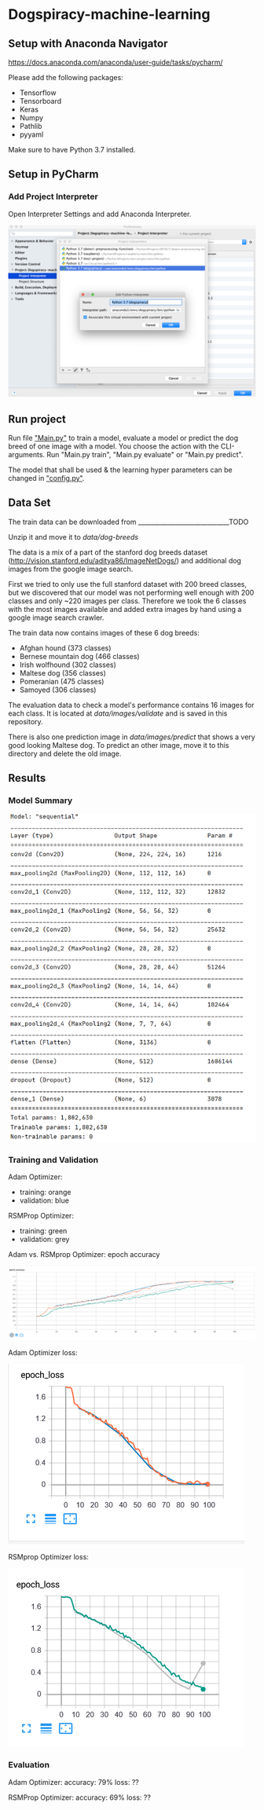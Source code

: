 # Dogspiracy-machine-learning

## Setup with Anaconda Navigator
https://docs.anaconda.com/anaconda/user-guide/tasks/pycharm/

Please add the following packages:

*   Tensorflow
*   Tensorboard
*   Keras
*   Numpy
*   Pathlib
*   pyyaml

Make sure to have Python 3.7 installed.

## Setup in PyCharm

### Add Project Interpreter
Open Interpreter Settings and add Anaconda Interpreter.


![Project Interpreter in PyCharm Setting](assets/project-interpreter.png)

## Run project

Run file ["Main.py"](_Main.py_) to train a model, evaluate a model or predict the dog breed of one image with a model.
You choose the action with the CLI-arguments. Run "Main.py train", "Main.py evaluate" or "Main.py predict".

The model that shall be used & the learning hyper parameters can be changed in ["config.py"](_config.py_).

## Data Set

The train data can be downloaded from _____________________________TODO

Unzip it and move it to _data/dog-breeds_

The data is a mix of a part of the stanford dog breeds dataset (http://vision.stanford.edu/aditya86/ImageNetDogs/) and additional dog images from the google image search.

First we tried to only use the full stanford dataset with 200 breed classes, but we discovered that our model was not performing well enough with 200 classes and only ~220 images per class.
Therefore we took the 6 classes with the most images available and added extra images by hand using a google image search crawler.

The train data now contains images of these 6 dog breeds:
* Afghan hound (373 classes)
* Bernese mountain dog (466 classes)
* Irish wolfhound (302 classes)
* Maltese dog (356 classes)
* Pomeranian (475 classes)
* Samoyed (306 classes)

The evaluation data to check a model's performance contains 16 images for each class.
It is located at _data/images/validate_ and is saved in this repository.

There is also one prediction image in _data/images/predict_ that shows a very good looking Maltese dog.
To predict an other image, move it to this directory and delete the old image.


## Results
### Model Summary
![summary](assets/summary.PNG)
### Training and Validation
Adam Optimizer:
- training: orange
- validation: blue

RSMProp Optimizer:
- training: green
- validation: grey

Adam vs. RSMprop Optimizer: epoch accuracy

![adam vs. rsmprop](assets/adam-vs-rsmprop.PNG)

Adam Optimizer loss:

![adam](assets/adam-loss.PNG)

RSMprop Optimizer loss:

![rsmprop](assets/rsmprop-loss.PNG)

### Evaluation
Adam Optimizer:
accuracy: 79%
loss: ??

RSMProp Optimizer:
accuracy: 69%
loss: ??